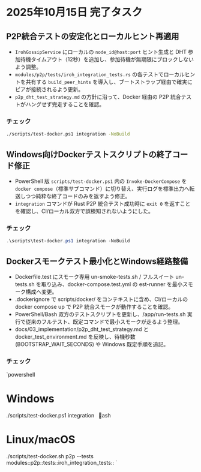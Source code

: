 # 2025年10月15日 完了タスク

## P2P統合テストの安定化とローカルヒント再適用
- `IrohGossipService` にローカルの `node_id@host:port` ヒント生成と DHT 参加待機タイムアウト（12秒）を追加し、参加待機が無期限にブロックしないよう調整。
- `modules/p2p/tests/iroh_integration_tests.rs` の各テストでローカルヒントを共有する `build_peer_hints` を導入し、ブートストラップ経由で確実にピアが接続されるよう更新。
- `p2p_dht_test_strategy.md` の方針に沿って、Docker 経由の P2P 統合テストがハングせず完走することを確認。

### チェック
```bash
./scripts/test-docker.ps1 integration -NoBuild
```

## Windows向けDockerテストスクリプトの終了コード修正
- PowerShell 版 `scripts/test-docker.ps1` 内の `Invoke-DockerCompose` を `docker compose`（標準サブコマンド）に切り替え、実行ログを標準出力へ転送しつつ純粋な終了コードのみを返すよう修正。
- `integration` コマンドが Rust P2P 統合テスト成功時に `exit 0` を返すことを確認し、CI/ローカル双方で誤検知されないようにした。

### チェック
```powershell
.\scripts\test-docker.ps1 integration -NoBuild
```

## Dockerスモークテスト最小化とWindows経路整備
- Dockerfile.test にスモーク専用 
un-smoke-tests.sh / フルスイート 
un-tests.sh を取り込み、docker-compose.test.yml の 	est-runner を最小スモーク構成へ変更。
- .dockerignore で scripts/docker/ をコンテキストに含め、CI/ローカルの docker compose up で P2P 統合スモークが動作することを確認。
- PowerShell/Bash 双方のテストスクリプトを更新し、/app/run-tests.sh 実行で従来のフルテスト、既定コマンドで最小スモークが走るよう整理。
- docs/03_implementation/p2p_dht_test_strategy.md と docker_test_environment.md を反映し、待機秒数 (BOOTSTRAP_WAIT_SECONDS) や Windows 既定手順を追記。
### チェック
`powershell
# Windows
./scripts/test-docker.ps1 integration
`
`ash
# Linux/macOS
./scripts/test-docker.sh p2p --tests modules::p2p::tests::iroh_integration_tests::
`
